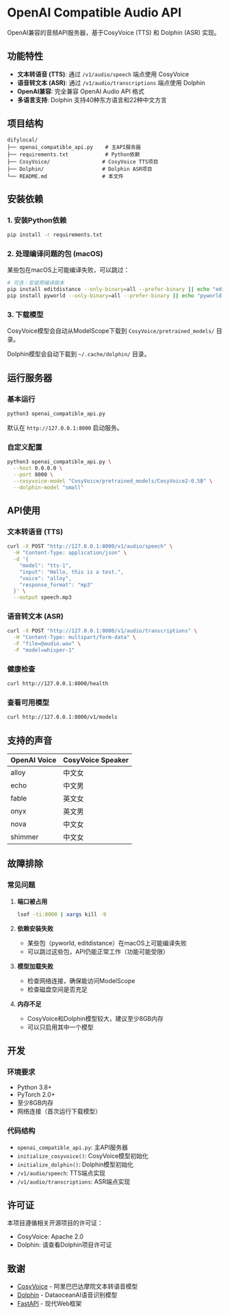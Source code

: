# OpenAI Compatible Audio API

OpenAI兼容的音频API服务器，基于CosyVoice (TTS) 和 Dolphin (ASR) 实现。

## 功能特性

- **文本转语音 (TTS)**: 通过 `/v1/audio/speech` 端点使用 CosyVoice
- **语音转文本 (ASR)**: 通过 `/v1/audio/transcriptions` 端点使用 Dolphin  
- **OpenAI兼容**: 完全兼容 OpenAI Audio API 格式
- **多语言支持**: Dolphin 支持40种东方语言和22种中文方言

## 项目结构

```
difylocal/
├── openai_compatible_api.py    # 主API服务器
├── requirements.txt            # Python依赖
├── CosyVoice/                 # CosyVoice TTS项目
├── Dolphin/                   # Dolphin ASR项目
└── README.md                  # 本文件
```

## 安装依赖

### 1. 安装Python依赖

```bash
pip install -r requirements.txt
```

### 2. 处理编译问题的包 (macOS)

某些包在macOS上可能编译失败，可以跳过：

```bash
# 可选：安装预编译版本
pip install editdistance --only-binary=all --prefer-binary || echo "editdistance skipped"
pip install pyworld --only-binary=all --prefer-binary || echo "pyworld skipped"
```

### 3. 下载模型

CosyVoice模型会自动从ModelScope下载到 `CosyVoice/pretrained_models/` 目录。

Dolphin模型会自动下载到 `~/.cache/dolphin/` 目录。

## 运行服务器

### 基本运行

```bash
python3 openai_compatible_api.py
```

默认在 `http://127.0.0.1:8000` 启动服务。

### 自定义配置

```bash
python3 openai_compatible_api.py \
  --host 0.0.0.0 \
  --port 8000 \
  --cosyvoice-model "CosyVoice/pretrained_models/CosyVoice2-0.5B" \
  --dolphin-model "small"
```

## API使用

### 文本转语音 (TTS)

```bash
curl -X POST "http://127.0.0.1:8000/v1/audio/speech" \
  -H "Content-Type: application/json" \
  -d '{
    "model": "tts-1",
    "input": "Hello, this is a test.",
    "voice": "alloy",
    "response_format": "mp3"
  }' \
  --output speech.mp3
```

### 语音转文本 (ASR)

```bash
curl -X POST "http://127.0.0.1:8000/v1/audio/transcriptions" \
  -H "Content-Type: multipart/form-data" \
  -F "file=@audio.wav" \
  -F "model=whisper-1"
```

### 健康检查

```bash
curl http://127.0.0.1:8000/health
```

### 查看可用模型

```bash
curl http://127.0.0.1:8000/v1/models
```

## 支持的声音

| OpenAI Voice | CosyVoice Speaker |
|--------------|-------------------|
| alloy        | 中文女             |
| echo         | 中文男             |
| fable        | 英文女             |
| onyx         | 英文男             |
| nova         | 中文女             |
| shimmer      | 中文女             |

## 故障排除

### 常见问题

1. **端口被占用**
   ```bash
   lsof -ti:8000 | xargs kill -9
   ```

2. **依赖安装失败**
   - 某些包（pyworld, editdistance）在macOS上可能编译失败
   - 可以跳过这些包，API仍能正常工作（功能可能受限）

3. **模型加载失败**
   - 检查网络连接，确保能访问ModelScope
   - 检查磁盘空间是否充足

4. **内存不足**
   - CosyVoice和Dolphin模型较大，建议至少8GB内存
   - 可以只启用其中一个模型

## 开发

### 环境要求

- Python 3.8+
- PyTorch 2.0+
- 至少8GB内存
- 网络连接（首次运行下载模型）

### 代码结构

- `openai_compatible_api.py`: 主API服务器
- `initialize_cosyvoice()`: CosyVoice模型初始化
- `initialize_dolphin()`: Dolphin模型初始化
- `/v1/audio/speech`: TTS端点实现
- `/v1/audio/transcriptions`: ASR端点实现

## 许可证

本项目遵循相关开源项目的许可证：
- CosyVoice: Apache 2.0
- Dolphin: 请查看Dolphin项目许可证

## 致谢

- [CosyVoice](https://github.com/FunAudioLLM/CosyVoice) - 阿里巴巴达摩院文本转语音模型
- [Dolphin](https://github.com/DataoceanAI/Dolphin) - DataoceanAI语音识别模型
- [FastAPI](https://fastapi.tiangolo.com/) - 现代Web框架